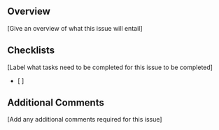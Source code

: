 ## Overview

[Give an overview of what this issue will entail]

## Checklists

[Label what tasks need to be completed for this issue to be completed]
* [ ] 

## Additional Comments

[Add any additional comments required for this issue]